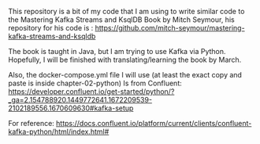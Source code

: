This repository is a bit of my code that I am using to write similar code to the 
Mastering Kafka Streams and KsqlDB Book by Mitch Seymour, his repository for his code is :
https://github.com/mitch-seymour/mastering-kafka-streams-and-ksqldb

The book is taught in Java, but I am trying to use Kafka via Python.
Hopefully, I will be finished with translating/learning the book by March.

Also, the docker-compose.yml file I will use (at least the exact copy and paste is inside chapter-02-python)
Is from Confluent:
https://developer.confluent.io/get-started/python/?_ga=2.154788920.1449772641.1672209539-2102189556.1670609630#kafka-setup

For reference:
https://docs.confluent.io/platform/current/clients/confluent-kafka-python/html/index.html#